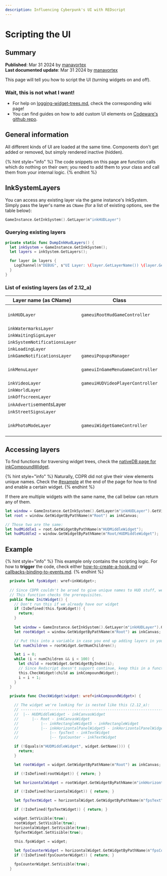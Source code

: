```yaml
---
description: Influencing Cyberpunk's UI with REDscript
---
```


# Scripting the UI

## Summary

**Published**: Mar 31 2024 by [manavortex](https://app.gitbook.com/u/NfZBoxGegfUqB33J9HXuCs6PVaC3 "mention")\
**Last documented update**: Mar 31 2024 by [manavortex](https://app.gitbook.com/u/NfZBoxGegfUqB33J9HXuCs6PVaC3 "mention")

This page will tell you how to script the UI (turning widgets on and off).&#x20;

### Wait, this is not what I want!

* For help on [logging-widget-trees.md](built-in-functions/logging/logging-widget-trees.md "mention"), check the corresponding wiki page!
* You can find guides on how to add custom UI elements on [Codeware's github repo](https://github.com/psiberx/cp2077-codeware/wiki#layers-and-windows).

## General information

All different kinds of UI are loaded at the same time. Components don't get added or removed, but simply rendered inactive (hidden).&#x20;

{% hint style="info" %}
The code snippets on this page are function calls which do nothing on their own; you need to add them to your class and call them from your internal logic.
{% endhint %}

## InkSystemLayers

You can access any existing layer via the game instance's InkSystem. Simply pass the layer's name as `CName` (for a list of existing options, see the table below):

```swift
GameInstance.GetInkSystem().GetLayer(n"inkHUDLayer")
```

### Querying existing layers

```swift
private static func DumpInkHudLayers() {
  let inkSystem = GameInstance.GetInkSystem();
  let layers = inkSystem.GetLayers();

  for layer in layers {
    LogChannel(n"DEBUG", s"UI Layer: \(layer.GetLayerName()) \(layer.GetGameController().GetClassName())");
  }
}
```

### List of existing layers (as of 2.12\_a)

| Layer name (as CName)         | Class                            |                   |
| ----------------------------- | -------------------------------- | ----------------- |
| `inkHUDLayer`                 | `gameuiRootHudGameController`    | the generic hud   |
| `inkWatermarksLayer`          |                                  |                   |
| `inkWaitingSignLayer`         |                                  |                   |
| `inkSystemNotificationsLayer` |                                  |                   |
| `inkLoadingLayer`             |                                  |                   |
| `inkGameNotificationsLayer`   | `gameuiPopupsManager`            |                   |
| `inkMenuLayer`                | `gameuiInGameMenuGameController` | ingame menu (ESC) |
| `inkVideoLayer`               | `gameuiHUDVideoPlayerController` |                   |
| `inkWorldLayer`               |                                  |                   |
| `inkOffscreenLayer`           |                                  |                   |
| `inkAdvertis`ementsLayer      |                                  |                   |
| `inkStreetSignsLayer`         |                                  |                   |
| `inkPhotoModeLayer`           | `gameuiWidgetGameController`     | photo mode HUD    |

## Accessing layers

To find functions for traversing widget trees, check the [nativeDB page for inkCompoundWidget](https://nativedb.red4ext.com/inkCompoundWidget).

{% hint style="info" %}
Naturally, CDPR did not give their view elements unique names. Check the [#example](scripting-the-ui.md#example "mention") at the end of the page for how to find and enable a certain widget.
{% endhint %}

If there are multiple widgets with the same name, the call below can return any of them.

```swift
let window = GameInstance.GetInkSystem().GetLayer(n"inkHUDLayer").GetVirtualWindow();
let root = window.GetWidgetByPathName(n"Root") as inkCanvas;

// Those two are the same:
let hudMiddle1 = root.GetWidgetByPathName(n"HUDMiddleWidget");
let hudMiddle2 = window.GetWidgetByPathName(n"Root/HUDMiddleWidget");
```

## Example

{% hint style="info" %}
This example only contains the scripting logic. For how to **trigger** the code, check either [how-to-create-a-hook.md](intro/how-to-create-a-hook.md "mention") or [callbacks-binding-to-events.md](intro/callbacks-binding-to-events.md "mention").
{% endhint %}

```swift
  private let fpsWidget: wref<inkWidget>;
  
  // Since CDPR couldn't be arsed to give unique names to HUD stuff, we need to iterate to find the widget we want.
  // This function checks the prerequisites.
  public func InitWidget() {
    // Don't run this if we already have our widget
    if (IsDefined(this.fpsWidget)) {
      return;
    }
    
    let window = GameInstance.GetInkSystem().GetLayer(n"inkHUDLayer").GetVirtualWindow();
    let rootWidget = window.GetWidgetByPathName(n"Root") as inkCanvas;

    // Put this into a variable in case you end up adding layers in your loop
    let numChildren = rootWidget.GetNumChildren();

    let i = 0;
    while (i < numChildren && i < 100) {
      let child = rootWidget.GetWidgetByIndex(i);
      // Since Redscript doesn't support continue, keep this in a function for early retrurns
      this.CheckWidget(child as inkCompoundWidget);
      i = i + 1;
    }
  }
  
  private func CheckWidget(widget: wref<inkCompoundWidget>) {

    // The widget we're looking for is nested like this (2.12_a):
    // ----------------------------------------------------------------------
    //  |-- HUDMiddleWidget - inkCanvasWidget
    //      |-- Root - inkCanvasWidget
    //          |-- inkRectangleWidget5 - inkRectangleWidget
    //          |-- inkHorizontalPanelWidget5 - inkHorizontalPanelWidget
    //              |-- fpsText - inkTextWidget
    //              |-- fpsCounter - inkTextWidget

    if (!Equals(n"HUDMiddleWidget", widget.GetName())) {
      return;
    }

    let rootWidget = widget.GetWidgetByPathName(n"Root") as inkCanvas;

    if (!IsDefined(rootWidget)) { return; }

    let horizontalWidget = rootWidget.GetWidgetByPathName(n"inkHorizontalPanelWidget5") as inkHorizontalPanel;

    if (!IsDefined(horizontalWidget)) { return; }

    let fpsTextWidget = horizontalWidget.GetWidgetByPathName(n"fpsText") as inkText;

    if (!IsDefined(fpsTextWidget)) { return; }

    widget.SetVisible(true);
    rootWidget.SetVisible(true);
    horizontalWidget.SetVisible(true);
    fpsTextWidget.SetVisible(true);
    
    this.fpsWidget = widget;

    let fpsCounterWidget = horizontalWidget.GetWidgetByPathName(n"fpsCounter") as inkText;
    if (!IsDefined(fpsCounterWidget)) { return; }

    fpsCounterWidget.SetVisible(true);
  }
```
